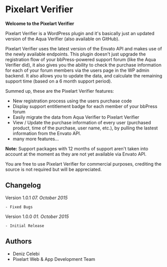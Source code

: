 # Pixelart Verifier

**Welcome to the Pixelart Verifier**

Pixelart Verifier is a WordPress plugin and it's basically just an updated version of the Aqua Verifier (also available on GitHub).

Pixelart Verifier uses the latest version of the Envato API and makes use of the newly available endpoints.
This plugin doesn't just upgrade the registration flow of your bbPress-powered support forum 
(like the Aqua Verifier did), it also gives you the ability to check the purchase information for each of your forum members via the users page in the WP admin backend.
It also allows you to update the data, and calculate the remaining support time (based on a 6 month support period).

Summed up, these are the Pixelart Verifier features:
- New registration process using the users purchase code
- Display support entitlement badge for each member of your bbPress forum
- Easily migrate the data from Aqua Verifier to Pixelart Verifier
- View / Update the purchase information of every user (purchased product, time of the purchase, user name, etc.), by pulling the lastest information from the Envato API.
- many more features...

**Note:** Support packages with 12 months of support aren't taken into account at the moment as they are not yet available via Envato API.


You are free to use Pixelart Verifier for commercial purposes, crediting the source is not required but will be appreciated.

## Changelog
Version 1.0.1 *07. October 2015*
```
- Fixed Bugs
```

Version 1.0.0 *01. October 2015*
```
- Initial Release
```

## Authors
- Deniz Celebi
- Pixelart Web & App Development Team

